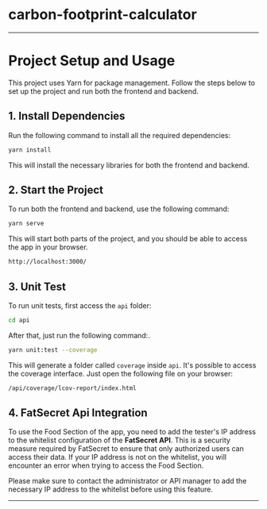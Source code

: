 # carbon-footprint-calculator

---

# Project Setup and Usage

This project uses Yarn for package management. Follow the steps below to set up the project and run both the frontend and backend.

## 1. Install Dependencies

Run the following command to install all the required dependencies:

```bash
yarn install
```

This will install the necessary libraries for both the frontend and backend.

## 2. Start the Project

To run both the frontend and backend, use the following command:

```bash
yarn serve
```

This will start both parts of the project, and you should be able to access the app in your browser.

```bash
http://localhost:3000/
```

## 3. Unit Test

To run unit tests, first access the `api` folder:

```bash
cd api
```

After that, just run the following command:.

```bash
yarn unit:test --coverage
```

This will generate a folder called `coverage` inside `api`. It's possible to access the coverage interface. Just open the following file on your browser:

```bash
/api/coverage/lcov-report/index.html
```

## 4. FatSecret Api Integration

To use the Food Section of the app, you need to add the tester's IP address to the whitelist configuration of the **FatSecret API**. This is a security measure required by FatSecret to ensure that only authorized users can access their data. If your IP address is not on the whitelist, you will encounter an error when trying to access the Food Section.

Please make sure to contact the administrator or API manager to add the necessary IP address to the whitelist before using this feature.

---
